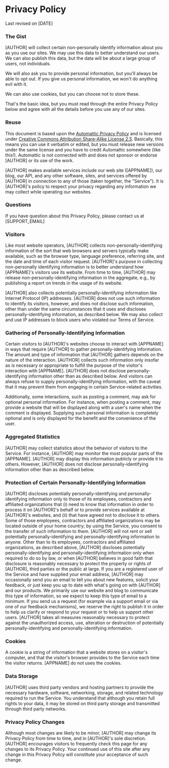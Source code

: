Privacy Policy
==============

Last revised on [DATE]

### The Gist

[AUTHOR] will collect certain non-personally identify information about you as you use our sites. We may use this data to better understand our users. We can also publish this data, but the data will be about a large group of users, not individuals.

We will also ask you to provide personal information, but you'll always be able to opt out. If you give us personal information, we won't do anything evil with it.

We can also use cookies, but you can choose not to store these.

That's the basic idea, but you must read through the entire Privacy Policy below and agree with all the details before you use any of our sites.

### Reuse

This document is based upon the [Automattic Privacy Policy](http://automattic.com/privacy/) and is licensed under [Creative Commons Attribution Share-Alike License 2.5](http://creativecommons.org/licenses/by-sa/2.5/). Basically, this means you can use it verbatim or edited, but you must release new versions under the same license and you have to credit Automattic somewhere (like this!). Automattic is not connected with and does not sponsor or endorse [AUTHOR] or its use of the work.

[AUTHOR] makes available services include our web site ([APPNAME]), our blog, our API, and any other software, sites, and services offered by [AUTHOR] in connection to any of those (taken together, the "Service"). It is [AUTHOR]'s policy to respect your privacy regarding any information we may collect while operating our websites.

### Questions

If you have question about this Privacy Policy, please contact us at [SUPPORT_EMAIL]

### Visitors

Like most website operators, [AUTHOR] collects non-personally-identifying information of the sort that web browsers and servers typically make available, such as the browser type, language preference, referring site, and the date and time of each visitor request. [AUTHOR]'s purpose in collecting non-personally identifying information is to better understand how [APPNAME]'s visitors use its website. From time to time, [AUTHOR] may release non-personally-identifying information in the aggregate, e.g., by publishing a report on trends in the usage of its website.

[AUTHOR] also collects potentially personally-identifying information like Internet Protocol (IP) addresses. [AUTHOR] does not use such information to identify its visitors, however, and does not disclose such information, other than under the same circumstances that it uses and discloses personally-identifying information, as described below. We may also collect and use IP addresses to block users who violated our Terms of Service.

### Gathering of Personally-Identifying Information

Certain visitors to [AUTHOR]'s websites choose to interact with [APPNAME] in ways that require [AUTHOR] to gather personally-identifying information. The amount and type of information that [AUTHOR] gathers depends on the nature of the interaction. [AUTHOR] collects such information only insofar as is necessary or appropriate to fulfill the purpose of the visitor's interaction with [APPNAME]. [AUTHOR] does not disclose personally-identifying information other than as described below. And visitors can always refuse to supply personally-identifying information, with the caveat that it may prevent them from engaging in certain Service-related activities.

Additionally, some interactions, such as posting a comment, may ask for optional personal information. For instance, when posting a comment, may provide a website that will be displayed along with a user's name when the comment is displayed. Supplying such personal information is completely optional and is only displayed for the benefit and the convenience of the user.

### Aggregated Statistics

[AUTHOR] may collect statistics about the behavior of visitors to the Service. For instance, [AUTHOR] may monitor the most popular parts of the [APPNAME]. [AUTHOR] may display this information publicly or provide it to others. However, [AUTHOR] does not disclose personally-identifying information other than as described below.

### Protection of Certain Personally-Identifying Information

[AUTHOR] discloses potentially personally-identifying and personally-identifying information only to those of its employees, contractors and affiliated organizations that (i) need to know that information in order to process it on [AUTHOR]'s behalf or to provide services available at [AUTHOR]'s websites, and (ii) that have agreed not to disclose it to others. Some of those employees, contractors and affiliated organizations may be located outside of your home country; by using the Service, you consent to the transfer of such information to them. [AUTHOR] will not rent or sell potentially personally-identifying and personally-identifying information to anyone. Other than to its employees, contractors and affiliated organizations, as described above, [AUTHOR] discloses potentially personally-identifying and personally-identifying information only when required to do so by law, or when [AUTHOR] believes in good faith that disclosure is reasonably necessary to protect the property or rights of [AUTHOR], third parties or the public at large. If you are a registered user of the Service and have supplied your email address, [AUTHOR] may occasionally send you an email to tell you about new features, solicit your feedback, or just keep you up to date with what's going on with [AUTHOR] and our products. We primarily use our website and blog to communicate this type of information, so we expect to keep this type of email to a minimum. If you send us a request (for example via a support email or via one of our feedback mechanisms), we reserve the right to publish it in order to help us clarify or respond to your request or to help us support other users. [AUTHOR] takes all measures reasonably necessary to protect against the unauthorized access, use, alteration or destruction of potentially personally-identifying and personally-identifying information.

### Cookies
A cookie is a string of information that a website stores on a visitor's computer, and that the visitor's browser provides to the Service each time the visitor returns. [APPNAME] do not uses the cookies.

### Data Storage
[AUTHOR] uses third party vendors and hosting partners to provide the necessary hardware, software, networking, storage, and related technology required to run the Service. You understand that although you retain full rights to your data, it may be stored on third party storage and transmitted through third party networks.

### Privacy Policy Changes
Although most changes are likely to be minor, [AUTHOR] may change its Privacy Policy from time to time, and in [AUTHOR]'s sole discretion. [AUTHOR] encourages visitors to frequently check this page for any changes to its Privacy Policy. Your continued use of this site after any change in this Privacy Policy will constitute your acceptance of such change.